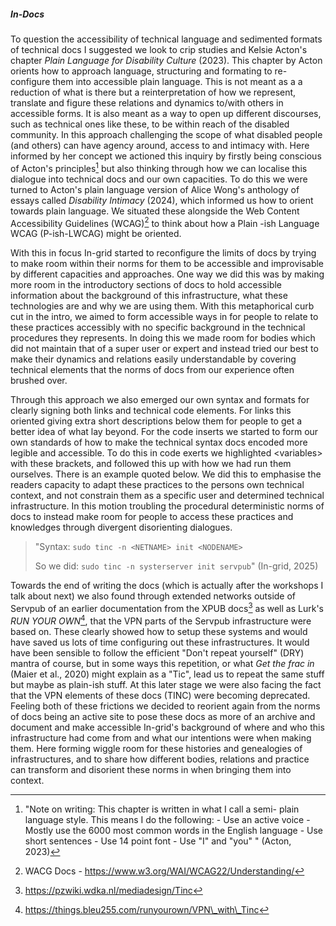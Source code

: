 ##### In-Docs

To question the accessibility of technical language and sedimented formats of technical docs I suggested we look to crip studies and Kelsie Acton's chapter *Plain Language for Disability Culture* (2023). This chapter by Acton orients how to approach language, structuring and formating to re-configure them into accessible plain language. This is not meant as a a reduction of what is there but a reinterpretation of how we represent, translate and figure these relations and dynamics to/with others in accessible forms. It is also meant as a way to open up different discourses, such as technical ones like these, to be within reach of the disabled community. In this approach challenging the scope of what disabled people (and others) can have agency around, access to and intimacy with. Here informed by her concept we actioned this inquiry by firstly being conscious of Acton's principles[^r3] but also thinking through how we can localise this dialogue into technical docs and our own capacities. To do this we were turned to Acton's plain language version of Alice Wong's anthology of essays called *Disability Intimacy* (2024), which informed us how to orient towards plain language. We situated these alongside the Web Content Accessibility Guidelines (WCAG)[^r4] to think about how a Plain -ish Language WCAG (P-ish-LWCAG) might be oriented.

With this in focus In-grid started to reconfigure the limits of docs by trying to make room within their norms for them to be accessible and improvisable by different capacities and approaches. One way we did this was by making more room in the introductory sections of docs to hold accessible information about the background of this infrastructure, what these technologies are and why we are using them. With this metaphorical curb cut in the intro, we aimed to form accessible ways in for people to relate to these practices accessibly with no specific background in the technical procedures they represents. In doing this we made room for bodies which did not maintain that of a super user or expert and instead tried our best to make their dynamics and relations easily understandable by covering technical elements that the norms of docs from our experience often brushed over. 

Through this approach we also emerged our own syntax and formats for clearly signing both links and technical code elements. For links this oriented giving extra short descriptions below them for people to get a better idea of what lay beyond.  For the code inserts we started to form our own standards of how to make the technical syntax docs encoded more legible and accessible. To do this in code exerts we highlighted \<variables\> with these brackets, and followed this up with how we had run them ourselves. There is an example quoted below. We did this to emphasise the readers capacity to adapt these practices to the persons own technical context, and not constrain them as a specific user and determined technical infrastructure. In this motion troubling the procedural deterministic norms of docs to instead make room for people to access these practices and knowledges through divergent disorienting dialogues.

> \"Syntax: `sudo tinc -n <NETNAME> init <NODENAME>`
>
> So we did: `sudo tinc -n systerserver init servpub`\" 
> (In-grid, 2025)

Towards the end of writing the docs (which is actually after the workshops I talk about next) we also found through extended networks outside of Servpub of an earlier documentation from the XPUB docs[^r5] as well as Lurk's *RUN YOUR OWN*[^r6], that the VPN parts of the Servpub infrastructure were based on. These clearly showed how to setup these systems and would have saved us lots of time configuring out these infrastructures. It would have been sensible to follow the efficient "Don't repeat yourself" (DRY) mantra of course, but in some ways this repetition, or what *Get the frac in* (Maier et al., 2020) might explain as a "Tic", lead us to repeat the same stuff but maybe as plain-ish stuff. At this later stage we were also facing the fact that the VPN elements of these docs (TINC) were becoming deprecated. Feeling both of these frictions we decided to reorient again from the norms of docs being an active site to pose these docs as more of an archive and document and make accessible In-grid's background of where and who this infrastructure had come from and what our intentions were when making them. Here forming wiggle room for these histories and genealogies of infrastructures, and to share how different bodies, relations and practice can transform and disorient these norms in when bringing them into context.

[^r3]: "Note on writing: This chapter is written in what I call a semi- plain language style. This means I do the following: - Use an active voice - Mostly use the 6000 most common words in the English language - Use short sentences - Use 14 point font - Use "I" and "you" \" (Acton, 2023)
[^r4]: WACG Docs - https://www.w3.org/WAI/WCAG22/Understanding/
[^r5]: https://pzwiki.wdka.nl/mediadesign/Tinc
[^r6]: https://things.bleu255.com/runyourown/VPN\_with\_Tinc
